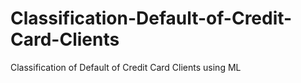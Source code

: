 # Classification-Default-of-Credit-Card-Clients
Classification of Default of Credit Card Clients using ML

